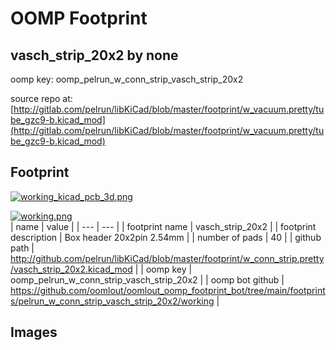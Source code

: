 # OOMP Footprint  
## vasch_strip_20x2  by none  
  
oomp key: oomp_pelrun_w_conn_strip_vasch_strip_20x2  
  
source repo at: [http://gitlab.com/pelrun/libKiCad/blob/master/footprint/w_vacuum.pretty/tube_gzc9-b.kicad_mod](http://gitlab.com/pelrun/libKiCad/blob/master/footprint/w_vacuum.pretty/tube_gzc9-b.kicad_mod)  
## Footprint  
  
[![working_kicad_pcb_3d.png](working_kicad_pcb_3d_600.png)](working_kicad_pcb_3d.png)  
  
[![working.png](working_600.png)](working.png)  
| name | value | 
| --- | --- | 
| footprint name | vasch_strip_20x2 | 
| footprint description | Box header 20x2pin 2.54mm | 
| number of pads | 40 | 
| github path | http://github.com/pelrun/libKiCad/blob/master/footprint/w_conn_strip.pretty/vasch_strip_20x2.kicad_mod | 
| oomp key | oomp_pelrun_w_conn_strip_vasch_strip_20x2 | 
| oomp bot github | https://github.com/oomlout/oomlout_oomp_footprint_bot/tree/main/footprints/pelrun_w_conn_strip_vasch_strip_20x2/working | 
## Images  
